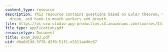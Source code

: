 ```yaml
---
content_type: resource
description: This resource contains questions based on Euler theorem, the American
  dream, and hand-to-mouth workers and growth.
file: https://ol-ocw-studio-app-production.s3.amazonaws.com/courses/14-453-macroeconomic-theory-iii-fall-2006/d8a8d1985f76d2f051f1e5311a4d6c67_exam_2003.pdf
file_type: application/pdf
resourcetype: Document
title: exam_2003.pdf
uid: d8a8d198-5f76-d2f0-51f1-e5311a4d6c67
---
```

